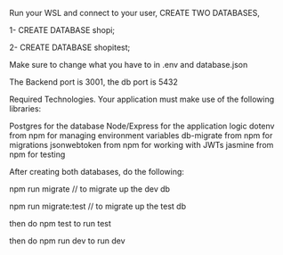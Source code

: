 Run your WSL and connect to your user, CREATE TWO DATABASES, 

1- CREATE DATABASE shopi;

2- CREATE DATABASE shopitest;

Make sure to change what you have to in .env and database.json

The Backend port is 3001, the db port is 5432

Required Technologies.
Your application must make use of the following libraries:


Postgres for the database
Node/Express for the application logic
dotenv from npm for managing environment variables
db-migrate from npm for migrations
jsonwebtoken from npm for working with JWTs
jasmine from npm for testing



After creating both databases, do the following:

npm run migrate       // to migrate up the dev db

npm run migrate:test  // to migrate up the test db


then do   npm test      to run test

then do   npm run dev   to run dev
